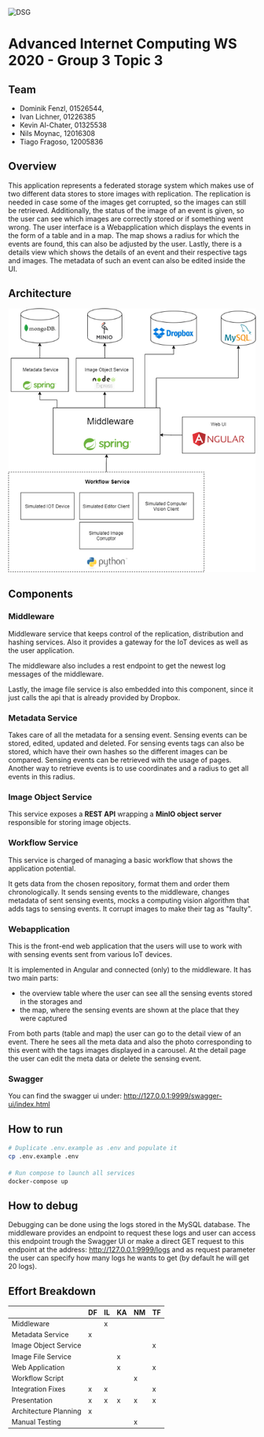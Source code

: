 ![DSG](./docs/dsg_logo.png)

# Advanced Internet Computing WS 2020 - Group 3 Topic 3

## Team
- Dominik Fenzl, 01526544, 
- Ivan Lichner, 01226385
- Kevin Al-Chater, 01325538 
- Nils Moynac,  12016308
- Tiago Fragoso, 12005836 

## Overview
This application represents a federated storage system which makes use of two different data stores to store images with replication.
The replication is needed in case some of the images get corrupted, so the images can still be retrieved.
Additionally, the status of the image of an event is given, so the user can see which images are correctly stored or if something went wrong.
The user interface is a Webapplication which displays the events in the form of a table and in a map.
The map shows a radius for which the events are found, this can also be adjusted by the user.
Lastly, there is a details view which shows the details of an event and their respective tags and images.
The metadata of such an event can also be edited inside the UI.

## Architecture

![Architecture](./docs/AIC_Architecture.png)

## Components

### Middleware
Middleware service that keeps control of the replication, distribution and hashing services. Also it provides a gateway for the IoT devices as well as the user application.

The middleware also includes a rest endpoint to get the newest log messages of the middleware.

Lastly, the image file service is also embedded into this component, since it just calls the api that is already provided by Dropbox.

### Metadata Service
Takes care of all the metadata for a sensing event.
Sensing events can be stored, edited, updated and deleted.
For sensing events tags can also be stored, which have their own hashes so the different images can be compared.
Sensing events can be retrieved with the usage of pages.
Another way to retrieve events is to use coordinates and a radius to get all events in this radius.

### Image Object Service

This service exposes a **REST API** wrapping a **MinIO object server** responsible for storing image objects.

### Workflow Service

This service is charged of managing a basic workflow that shows the application potential. 

It gets data from the chosen repository, format them and order them chronologically. It sends sensing events to the middleware, changes metadata of sent sensing events, mocks a computing vision algorithm that adds tags to sensing events. It corrupt images to make their tag as "faulty".

### Webapplication
This is the front-end web application that the users will use to work with with sensing events sent from various IoT devices.

It is implemented in Angular and connected (only) to the middleware.
It has two main parts: 
- the overview table where the user can see all the sensing events stored in the storages and 
- the map, where the sensing events are shown at the place that they were captured

From both parts (table and map) the user can go to the detail view of an event. There he sees all the meta data and also the photo corresponding to this event with the tags images displayed in a carousel.
At the detail page the user can edit the meta data or delete the sensing event.

### Swagger
You can find the swagger ui under: http://127.0.0.1:9999/swagger-ui/index.html

## How to run

```bash
# Duplicate .env.example as .env and populate it
cp .env.example .env

# Run compose to launch all services
docker-compose up
```

## How to debug
Debugging can be done using the logs stored in the MySQL database.
The middleware provides an endpoint to request these logs and user
can access this endpoint trough the Swagger UI or make a direct GET
request to this endpoint at the address:
http://127.0.0.1:9999/logs and as request parameter the user can
specify how many logs he wants to get (by default he will get 20 logs).


## Effort Breakdown

|                      | DF  | IL | KA  | NM  | TF |
|----------------------|------|-----|-----|-----|----|
|Middleware            |      |  x  |     |     |    |
|Metadata Service      |  x   |     |     |     |    |
|Image Object Service  |      |     |     |     |  x |
|Image File Service    |      |     |  x  |     |    |
|Web Application       |      |     |  x  |     |  x |
|Workflow Script       |      |     |     |  x  |    |
|Integration Fixes     |  x   |  x  |     |     |  x |
|Presentation          |  x   |   x |  x  |  x  | x  |
|Architecture Planning |  x   |     |     |     |    |
|Manual Testing        |      |     |     |  x  |    |


